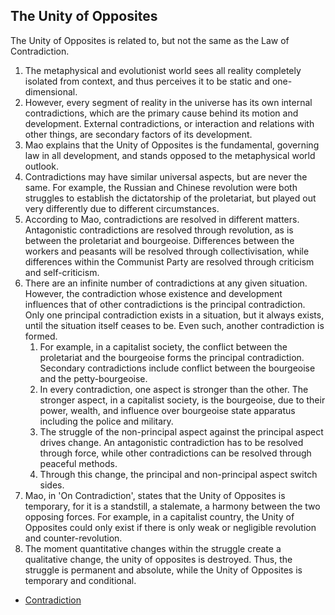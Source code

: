 ## The Unity of Opposites
The Unity of Opposites is related to, but not the same as the Law of Contradiction.

1. The metaphysical and evolutionist world sees all reality completely isolated from context, and thus perceives it to be static and one-dimensional.
2. However, every segment of reality in the universe has its own internal contradictions, which are the primary cause behind its motion and development. External contradictions, or interaction and relations with other things, are secondary factors of its development.
3. Mao explains that the Unity of Opposites is the fundamental, governing law in all development, and stands opposed to the metaphysical world outlook.
4. Contradictions may have similar universal aspects, but are never the same. For example, the Russian and Chinese revolution were both struggles to establish the dictatorship of the proletariat, but played out very differently due to different circumstances.
5. According to Mao, contradictions are resolved in different matters. Antagonistic contradictions are resolved through revolution, as is between the proletariat and bourgeoise. Differences between the workers and peasants will be resolved through collectivisation, while differences within the Communist Party are resolved through criticism and self-criticism.
6. There are an infinite number of contradictions at any given situation. However, the contradiction whose existence and development influences that of other contradictions is the principal contradiction. Only one principal contradiction exists in a situation, but it always exists, until the situation itself ceases to be. Even such, another contradiction is formed. 
    1. For example, in a capitalist society, the conflict between the proletariat and the bourgeoise forms the principal contradiction. Secondary contradictions include conflict between the bourgeoise and the petty-bourgeoise.
    2. In every contradiction, one aspect is stronger than the other. The stronger aspect, in a capitalist society, is the bourgeoise, due to their power, wealth, and influence over bourgeoise state apparatus including the police and military.
    3. The struggle of the non-principal aspect against the principal aspect drives change.  An antagonistic contradiction has to be resolved through force, while other contradictions can be resolved through peaceful methods. 
    4. Through this change, the principal and non-principal aspect switch sides. 
7. Mao, in 'On Contradiction', states that the Unity of Opposites is temporary, for it is a standstill, a stalemate, a harmony between the two opposing forces. For example, in a capitalist country, the Unity of Opposites could only exist if there is only weak or negligible  revolution and counter-revolution.
8. The moment quantitative changes within the struggle create a qualitative change, the unity of opposites is destroyed. Thus, the struggle is permanent and absolute, while the Unity of Opposites is temporary and conditional.

- [Contradiction](./contradiction.md)
